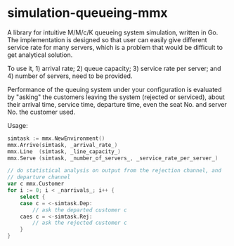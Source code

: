 # simulation-queueing-mmx
A library for intuitive M/M/c/K queueing system simulation, written in Go. The implementation is designed so that user can easily give different service rate for many servers, which is a problem that would be difficult to get analytical solution.

To use it, 1) arrival rate; 2) queue capacity; 3) service rate per server; and 4) number of servers, need to be provided.

Performance of the queuing system under your configuration is evaluated by "asking" the customers leaving the system (rejected or serviced), about their arrival time, service time, departure time, even the seat No. and server No. the customer used.

Usage:
```go
simtask := mmx.NewEnvironment()
mmx.Arrive(simtask, _arrival_rate_)
mmx.Line  (simtask, _line_capacity_)
mmx.Serve (simtask, _number_of_servers_, _service_rate_per_server_)

// do statistical analysis on output from the rejection channel, and
// departure channel
var c mmx.Customer
for i := 0; i < _narrivals_; i++ {
	select {
	case c = <-simtask.Dep:
		// ask the departed customer c
	caes c = <-simtask.Rej:
		// ask the rejected customer c
	}
}
```

